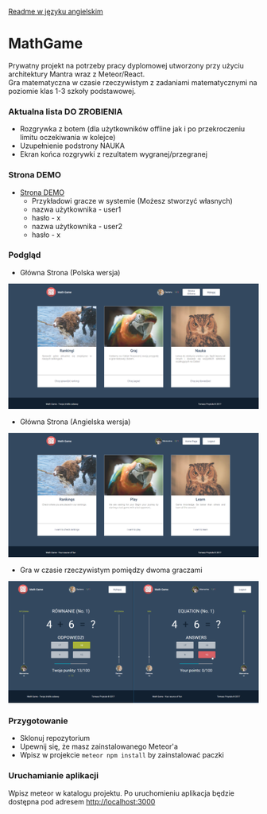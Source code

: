 [Readme w języku angielskim](README.md)

# MathGame
Prywatny projekt na potrzeby pracy dyplomowej utworzony przy użyciu architektury Mantra wraz z Meteor/React. <br>
Gra matematyczna w czasie rzeczywistym z zadaniami matematycznymi na poziomie klas 1-3 szkoły podstawowej.

### Aktualna lista DO ZROBIENIA
- Rozgrywka z botem (dla użytkowników offline jak i po przekroczeniu limitu oczekiwania w kolejce)
- Uzupełnienie podstrony NAUKA
- Ekran końca rozgrywki z rezultatem wygranej/przegranej

### Strona DEMO
- [Strona DEMO](http://darionu.pl:3000)
  * Przykładowi gracze w systemie (Możesz stworzyć własnych)
  * nazwa użytkownika - user1
  * hasło - x
  * nazwa użytkownika - user2
  * hasło - x

### Podgląd

- Główna Strona (Polska wersja)
<p align="center">
  <img src="public/demo/mainSitePolish.png?raw=true" width="700"/>
</p>

- Główna Strona (Angielska wersja)
<p align="center">
  <img src="public/demo/mainSiteEnglish.png?raw=true" width="700"/>
</p>

- Gra w czasie rzeczywistym pomiędzy dwoma graczami
<p align="center">
  <img src="public/demo/gamePreview.png?raw=true" width="700"/>
</p>

### Przygotowanie

* Sklonuj repozytorium
* Upewnij się, że masz zainstalowanego Meteor'a
* Wpisz w projekcie `meteor npm install` by zainstalować paczki

### Uruchamianie aplikacji

Wpisz meteor w katalogu projektu.
Po uruchomieniu aplikacja będzie dostępna pod adresem <http://localhost:3000>
